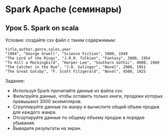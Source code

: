 # Spark Apache (семинары)

## Урок 5. Spark on scala

Условие: создайте csv файл с таким содержимым:

```
title,author,genre,sales,year
"1984", "George Orwell", "Science Fiction", 5000, 1949
"The Lord of the Rings", "J.R.R. Tolkien", "Fantasy", 3000, 1954
"To Kill a Mockingbird", "Harper Lee", "Southern Gothic", 4000, 1960
"The Catcher in the Rye", "J.D. Salinger", "Novel", 2000, 1951
"The Great Gatsby", "F. Scott Fitzgerald", "Novel", 4500, 1925
```

Задание:    
- Используя Spark прочитайте данные из файла csv.    
- Фильтруйте данные, чтобы оставить только книги, продажи которых превышают 3000 экземпляров.    
- Сгруппируйте данные по жанру и вычислите общий объем продаж для каждого жанра.    
- Отсортируйте данные по общему объему продаж в порядке убывания.     
- Выведите результаты на экран.    
